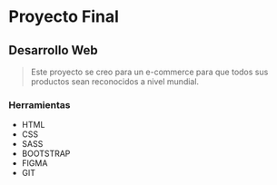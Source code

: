 # Proyecto Final
## Desarrollo Web
>Este proyecto se creo para un e-commerce para que todos sus productos sean reconocidos a nivel mundial.

### Herramientas
- HTML
- CSS
- SASS
- BOOTSTRAP
- FIGMA
- GIT 
